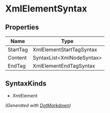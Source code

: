 # XmlElementSyntax

## Properties

| Name     | Type                       |
| -------- | -------------------------- |
| StartTag | XmlElementStartTagSyntax   |
| Content  | SyntaxList\<XmlNodeSyntax> |
| EndTag   | XmlElementEndTagSyntax     |

## SyntaxKinds

* XmlElement

*\(Generated with [DotMarkdown](http://github.com/JosefPihrt/DotMarkdown)\)*